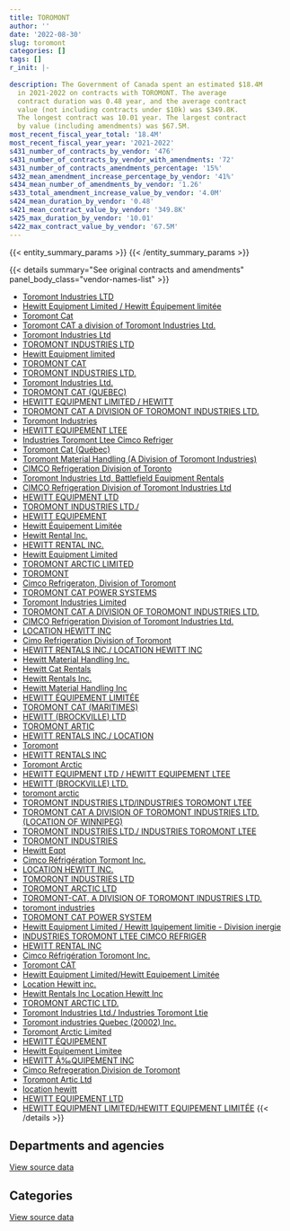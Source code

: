 ```yaml
---
title: TOROMONT
author: ''
date: '2022-08-30'
slug: toromont
categories: []
tags: []
r_init: |-
  
description: The Government of Canada spent an estimated $18.4M
  in 2021-2022 on contracts with TOROMONT. The average
  contract duration was 0.48 year, and the average contract
  value (not including contracts under $10k) was $349.8K.
  The longest contract was 10.01 year. The largest contract
  by value (including amendments) was $67.5M.
most_recent_fiscal_year_total: '18.4M'
most_recent_fiscal_year_year: '2021-2022'
s431_number_of_contracts_by_vendor: '476'
s431_number_of_contracts_by_vendor_with_amendments: '72'
s431_number_of_contracts_amendments_percentage: '15%'
s432_mean_amendment_increase_percentage_by_vendor: '41%'
s434_mean_number_of_amendments_by_vendor: '1.26'
s433_total_amendment_increase_value_by_vendor: '4.0M'
s424_mean_duration_by_vendor: '0.48'
s421_mean_contract_value_by_vendor: '349.8K'
s425_max_duration_by_vendor: '10.01'
s422_max_contract_value_by_vendor: '67.5M'
---
```


<script src="/rmarkdown-libs/htmlwidgets/htmlwidgets.js"></script>
<link href="/rmarkdown-libs/datatables-css/datatables-crosstalk.css" rel="stylesheet" />
<script src="/rmarkdown-libs/datatables-binding/datatables.js"></script>
<script src="/rmarkdown-libs/jquery/jquery-3.6.0.min.js"></script>
<link href="/rmarkdown-libs/dt-core-bootstrap/css/dataTables.bootstrap.min.css" rel="stylesheet" />
<link href="/rmarkdown-libs/dt-core-bootstrap/css/dataTables.bootstrap.extra.css" rel="stylesheet" />
<script src="/rmarkdown-libs/dt-core-bootstrap/js/jquery.dataTables.min.js"></script>
<script src="/rmarkdown-libs/dt-core-bootstrap/js/dataTables.bootstrap.min.js"></script>
<link href="/rmarkdown-libs/crosstalk/css/crosstalk.min.css" rel="stylesheet" />
<script src="/rmarkdown-libs/crosstalk/js/crosstalk.min.js"></script>
<script src="/rmarkdown-libs/htmlwidgets/htmlwidgets.js"></script>
<link href="/rmarkdown-libs/datatables-css/datatables-crosstalk.css" rel="stylesheet" />
<script src="/rmarkdown-libs/datatables-binding/datatables.js"></script>
<script src="/rmarkdown-libs/jquery/jquery-3.6.0.min.js"></script>
<link href="/rmarkdown-libs/dt-core-bootstrap/css/dataTables.bootstrap.min.css" rel="stylesheet" />
<link href="/rmarkdown-libs/dt-core-bootstrap/css/dataTables.bootstrap.extra.css" rel="stylesheet" />
<script src="/rmarkdown-libs/dt-core-bootstrap/js/jquery.dataTables.min.js"></script>
<script src="/rmarkdown-libs/dt-core-bootstrap/js/dataTables.bootstrap.min.js"></script>
<link href="/rmarkdown-libs/crosstalk/css/crosstalk.min.css" rel="stylesheet" />
<script src="/rmarkdown-libs/crosstalk/js/crosstalk.min.js"></script>

{{< entity_summary_params >}}
{{< /entity_summary_params >}}

{{< details summary="See original contracts and amendments" panel_body_class="vendor-names-list" >}}
- [Toromont Industries LTD](https://search.open.canada.ca/en/ct/?sort=contract_value_f%20desc&page=1&search_text=%22Toromont%20Industries%20LTD%22)
- [Hewitt Equipment Limited / Hewitt Équipement limitée](https://search.open.canada.ca/en/ct/?sort=contract_value_f%20desc&page=1&search_text=%22Hewitt%20Equipment%20Limited%20%2f%20Hewitt%20%c3%89quipement%20limit%c3%a9e%22)
- [Toromont Cat](https://search.open.canada.ca/en/ct/?sort=contract_value_f%20desc&page=1&search_text=%22Toromont%20Cat%22)
- [Toromont CAT a division of Toromont Industries Ltd.](https://search.open.canada.ca/en/ct/?sort=contract_value_f%20desc&page=1&search_text=%22Toromont%20CAT%20a%20division%20of%20Toromont%20Industries%20Ltd.%22)
- [Toromont Industries Ltd](https://search.open.canada.ca/en/ct/?sort=contract_value_f%20desc&page=1&search_text=%22Toromont%20Industries%20Ltd%22)
- [TOROMONT INDUSTRIES LTD](https://search.open.canada.ca/en/ct/?sort=contract_value_f%20desc&page=1&search_text=%22TOROMONT%20INDUSTRIES%20LTD%22)
- [Hewitt Equipment limited](https://search.open.canada.ca/en/ct/?sort=contract_value_f%20desc&page=1&search_text=%22Hewitt%20Equipment%20limited%22)
- [TOROMONT CAT](https://search.open.canada.ca/en/ct/?sort=contract_value_f%20desc&page=1&search_text=%22TOROMONT%20CAT%22)
- [TOROMONT INDUSTRIES LTD.](https://search.open.canada.ca/en/ct/?sort=contract_value_f%20desc&page=1&search_text=%22TOROMONT%20INDUSTRIES%20LTD.%22)
- [Toromont Industries Ltd.](https://search.open.canada.ca/en/ct/?sort=contract_value_f%20desc&page=1&search_text=%22Toromont%20Industries%20Ltd.%22)
- [TOROMONT CAT (QUEBEC)](https://search.open.canada.ca/en/ct/?sort=contract_value_f%20desc&page=1&search_text=%22TOROMONT%20CAT%20%28QUEBEC%29%22)
- [HEWITT EQUIPMENT LIMITED / HEWITT](https://search.open.canada.ca/en/ct/?sort=contract_value_f%20desc&page=1&search_text=%22HEWITT%20EQUIPMENT%20LIMITED%20%2f%20HEWITT%22)
- [TOROMONT CAT A DIVISION OF TOROMONT INDUSTRIES LTD.](https://search.open.canada.ca/en/ct/?sort=contract_value_f%20desc&page=1&search_text=%22TOROMONT%20CAT%20%20A%20DIVISION%20OF%20TOROMONT%20INDUSTRIES%20LTD.%22)
- [Toromont Industries](https://search.open.canada.ca/en/ct/?sort=contract_value_f%20desc&page=1&search_text=%22Toromont%20Industries%22)
- [HEWITT EQUIPEMENT LTEE](https://search.open.canada.ca/en/ct/?sort=contract_value_f%20desc&page=1&search_text=%22HEWITT%20EQUIPEMENT%20LTEE%22)
- [Industries Toromont Ltee Cimco Refriger](https://search.open.canada.ca/en/ct/?sort=contract_value_f%20desc&page=1&search_text=%22Industries%20Toromont%20Ltee%20Cimco%20Refriger%22)
- [Toromont Cat (Québec)](https://search.open.canada.ca/en/ct/?sort=contract_value_f%20desc&page=1&search_text=%22Toromont%20Cat%20%28Qu%c3%a9bec%29%22)
- [Toromont Material Handling (A Division of Toromont Industries)](https://search.open.canada.ca/en/ct/?sort=contract_value_f%20desc&page=1&search_text=%22Toromont%20Material%20Handling%20%28A%20Division%20of%20Toromont%20Industries%29%22)
- [CIMCO Refrigeration Division of Toronto](https://search.open.canada.ca/en/ct/?sort=contract_value_f%20desc&page=1&search_text=%22CIMCO%20Refrigeration%20Division%20of%20Toronto%22)
- [Toromont Industries Ltd, Battlefield Equipment Rentals](https://search.open.canada.ca/en/ct/?sort=contract_value_f%20desc&page=1&search_text=%22Toromont%20Industries%20Ltd%2c%20Battlefield%20Equipment%20Rentals%22)
- [CIMCO Refrigeration Division of Toromont Industries Ltd](https://search.open.canada.ca/en/ct/?sort=contract_value_f%20desc&page=1&search_text=%22CIMCO%20Refrigeration%20Division%20of%20Toromont%20Industries%20Ltd%22)
- [HEWITT EQUIPMENT LTD](https://search.open.canada.ca/en/ct/?sort=contract_value_f%20desc&page=1&search_text=%22HEWITT%20EQUIPMENT%20LTD%22)
- [TOROMONT INDUSTRIES LTD./](https://search.open.canada.ca/en/ct/?sort=contract_value_f%20desc&page=1&search_text=%22TOROMONT%20INDUSTRIES%20LTD.%2f%22)
- [HEWITT EQUIPEMENT](https://search.open.canada.ca/en/ct/?sort=contract_value_f%20desc&page=1&search_text=%22HEWITT%20EQUIPEMENT%22)
- [Hewitt Équipement Limitée](https://search.open.canada.ca/en/ct/?sort=contract_value_f%20desc&page=1&search_text=%22Hewitt%20%c3%89quipement%20Limit%c3%a9e%22)
- [Hewitt Rental Inc.](https://search.open.canada.ca/en/ct/?sort=contract_value_f%20desc&page=1&search_text=%22Hewitt%20Rental%20Inc.%22)
- [HEWITT RENTAL INC.](https://search.open.canada.ca/en/ct/?sort=contract_value_f%20desc&page=1&search_text=%22HEWITT%20RENTAL%20INC.%22)
- [Hewitt Equipment Limited](https://search.open.canada.ca/en/ct/?sort=contract_value_f%20desc&page=1&search_text=%22Hewitt%20Equipment%20Limited%22)
- [TOROMONT ARCTIC LIMITED](https://search.open.canada.ca/en/ct/?sort=contract_value_f%20desc&page=1&search_text=%22TOROMONT%20ARCTIC%20LIMITED%22)
- [TOROMONT](https://search.open.canada.ca/en/ct/?sort=contract_value_f%20desc&page=1&search_text=%22TOROMONT%22)
- [Cimco Refrigeraton, Division of Toromont](https://search.open.canada.ca/en/ct/?sort=contract_value_f%20desc&page=1&search_text=%22Cimco%20Refrigeraton%2c%20Division%20of%20Toromont%22)
- [TOROMONT CAT POWER SYSTEMS](https://search.open.canada.ca/en/ct/?sort=contract_value_f%20desc&page=1&search_text=%22TOROMONT%20CAT%20POWER%20SYSTEMS%22)
- [Toromont Industries Limited](https://search.open.canada.ca/en/ct/?sort=contract_value_f%20desc&page=1&search_text=%22Toromont%20Industries%20Limited%22)
- [TOROMONT CAT A DIVISION OF TOROMONT INDUSTRIES LTD.](https://search.open.canada.ca/en/ct/?sort=contract_value_f%20desc&page=1&search_text=%22TOROMONT%20CAT%20A%20DIVISION%20OF%20TOROMONT%20INDUSTRIES%20LTD.%22)
- [CIMCO Refrigeration Division of Toromont Industries Ltd.](https://search.open.canada.ca/en/ct/?sort=contract_value_f%20desc&page=1&search_text=%22CIMCO%20Refrigeration%20Division%20of%20Toromont%20Industries%20Ltd.%22)
- [LOCATION HEWITT INC](https://search.open.canada.ca/en/ct/?sort=contract_value_f%20desc&page=1&search_text=%22LOCATION%20HEWITT%20INC%22)
- [Cimo Refrigeration Division of Toromont](https://search.open.canada.ca/en/ct/?sort=contract_value_f%20desc&page=1&search_text=%22Cimo%20Refrigeration%20Division%20of%20Toromont%22)
- [HEWITT RENTALS INC./ LOCATION HEWITT INC](https://search.open.canada.ca/en/ct/?sort=contract_value_f%20desc&page=1&search_text=%22HEWITT%20RENTALS%20INC.%2f%20LOCATION%20HEWITT%20INC%22)
- [Hewitt Material Handling Inc.](https://search.open.canada.ca/en/ct/?sort=contract_value_f%20desc&page=1&search_text=%22Hewitt%20Material%20Handling%20Inc.%22)
- [Hewitt Cat Rentals](https://search.open.canada.ca/en/ct/?sort=contract_value_f%20desc&page=1&search_text=%22Hewitt%20Cat%20Rentals%22)
- [Hewitt Rentals Inc.](https://search.open.canada.ca/en/ct/?sort=contract_value_f%20desc&page=1&search_text=%22Hewitt%20Rentals%20Inc.%22)
- [Hewitt Material Handling Inc](https://search.open.canada.ca/en/ct/?sort=contract_value_f%20desc&page=1&search_text=%22Hewitt%20Material%20Handling%20Inc%22)
- [HEWITT ÉQUIPEMENT LIMITÉE](https://search.open.canada.ca/en/ct/?sort=contract_value_f%20desc&page=1&search_text=%22HEWITT%20%c3%89QUIPEMENT%20LIMIT%c3%89E%22)
- [TOROMONT CAT (MARITIMES)](https://search.open.canada.ca/en/ct/?sort=contract_value_f%20desc&page=1&search_text=%22TOROMONT%20CAT%20%28MARITIMES%29%22)
- [HEWITT (BROCKVILLE) LTD](https://search.open.canada.ca/en/ct/?sort=contract_value_f%20desc&page=1&search_text=%22HEWITT%20%28BROCKVILLE%29%20LTD%22)
- [TOROMONT ARTIC](https://search.open.canada.ca/en/ct/?sort=contract_value_f%20desc&page=1&search_text=%22TOROMONT%20ARTIC%22)
- [HEWITT RENTALS INC./ LOCATION](https://search.open.canada.ca/en/ct/?sort=contract_value_f%20desc&page=1&search_text=%22HEWITT%20RENTALS%20INC.%2f%20LOCATION%22)
- [Toromont](https://search.open.canada.ca/en/ct/?sort=contract_value_f%20desc&page=1&search_text=%22Toromont%22)
- [HEWITT RENTALS INC](https://search.open.canada.ca/en/ct/?sort=contract_value_f%20desc&page=1&search_text=%22HEWITT%20RENTALS%20INC%22)
- [Toromont Arctic](https://search.open.canada.ca/en/ct/?sort=contract_value_f%20desc&page=1&search_text=%22Toromont%20Arctic%22)
- [HEWITT EQUIPMENT LTD / HEWITT EQUIPEMENT LTEE](https://search.open.canada.ca/en/ct/?sort=contract_value_f%20desc&page=1&search_text=%22HEWITT%20EQUIPMENT%20LTD%20%2f%20HEWITT%20EQUIPEMENT%20LTEE%22)
- [HEWITT (BROCKVILLE) LTD.](https://search.open.canada.ca/en/ct/?sort=contract_value_f%20desc&page=1&search_text=%22HEWITT%20%28BROCKVILLE%29%20LTD.%22)
- [toromont arctic](https://search.open.canada.ca/en/ct/?sort=contract_value_f%20desc&page=1&search_text=%22toromont%20arctic%22)
- [TOROMONT INDUSTRIES LTD/INDUSTRIES TOROMONT LTEE](https://search.open.canada.ca/en/ct/?sort=contract_value_f%20desc&page=1&search_text=%22TOROMONT%20INDUSTRIES%20LTD%2fINDUSTRIES%20TOROMONT%20LTEE%22)
- [TOROMONT CAT A DIVISION OF TOROMONT INDUSTRIES LTD. (LOCATION OF WINNIPEG)](https://search.open.canada.ca/en/ct/?sort=contract_value_f%20desc&page=1&search_text=%22TOROMONT%20CAT%20%20A%20DIVISION%20OF%20TOROMONT%20INDUSTRIES%20LTD.%20%28LOCATION%20OF%20WINNIPEG%29%22)
- [TOROMONT INDUSTRIES LTD./ INDUSTRIES TOROMONT LTEE](https://search.open.canada.ca/en/ct/?sort=contract_value_f%20desc&page=1&search_text=%22TOROMONT%20INDUSTRIES%20LTD.%2f%20INDUSTRIES%20TOROMONT%20LTEE%22)
- [TOROMONT INDUSTRIES](https://search.open.canada.ca/en/ct/?sort=contract_value_f%20desc&page=1&search_text=%22TOROMONT%20INDUSTRIES%22)
- [Hewitt Eqpt](https://search.open.canada.ca/en/ct/?sort=contract_value_f%20desc&page=1&search_text=%22Hewitt%20Eqpt%22)
- [Cimco Réfrigération Tormont Inc.](https://search.open.canada.ca/en/ct/?sort=contract_value_f%20desc&page=1&search_text=%22Cimco%20R%c3%a9frig%c3%a9ration%20Tormont%20Inc.%22)
- [LOCATION HEWITT INC.](https://search.open.canada.ca/en/ct/?sort=contract_value_f%20desc&page=1&search_text=%22LOCATION%20HEWITT%20INC.%22)
- [TOMORONT INDUSTRIES LTD](https://search.open.canada.ca/en/ct/?sort=contract_value_f%20desc&page=1&search_text=%22TOMORONT%20INDUSTRIES%20LTD%22)
- [TOROMONT ARCTIC LTD](https://search.open.canada.ca/en/ct/?sort=contract_value_f%20desc&page=1&search_text=%22TOROMONT%20ARCTIC%20LTD%22)
- [TOROMONT-CAT, A DIVISION OF TOROMONT INDUSTRIES LTD.](https://search.open.canada.ca/en/ct/?sort=contract_value_f%20desc&page=1&search_text=%22TOROMONT-CAT%2c%20A%20DIVISION%20OF%20TOROMONT%20INDUSTRIES%20LTD.%22)
- [toromont industries](https://search.open.canada.ca/en/ct/?sort=contract_value_f%20desc&page=1&search_text=%22toromont%20industries%22)
- [TOROMONT CAT POWER SYSTEM](https://search.open.canada.ca/en/ct/?sort=contract_value_f%20desc&page=1&search_text=%22TOROMONT%20CAT%20POWER%20SYSTEM%22)
- [Hewitt Equipment Limited / Hewitt Iquipement limitie - Division inergie](https://search.open.canada.ca/en/ct/?sort=contract_value_f%20desc&page=1&search_text=%22Hewitt%20Equipment%20Limited%20%2f%20Hewitt%20Iquipement%20limitie%20-%20Division%20inergie%22)
- [INDUSTRIES TOROMONT LTEE CIMCO REFRIGER](https://search.open.canada.ca/en/ct/?sort=contract_value_f%20desc&page=1&search_text=%22INDUSTRIES%20TOROMONT%20LTEE%20CIMCO%20REFRIGER%22)
- [HEWITT RENTAL INC](https://search.open.canada.ca/en/ct/?sort=contract_value_f%20desc&page=1&search_text=%22HEWITT%20RENTAL%20INC%22)
- [Cimco Réfrigération Toromont Inc.](https://search.open.canada.ca/en/ct/?sort=contract_value_f%20desc&page=1&search_text=%22Cimco%20R%c3%a9frig%c3%a9ration%20Toromont%20Inc.%22)
- [Toromont CAT](https://search.open.canada.ca/en/ct/?sort=contract_value_f%20desc&page=1&search_text=%22Toromont%20CAT%22)
- [Hewitt Equipment Limited/Hewitt Equipement Limitée](https://search.open.canada.ca/en/ct/?sort=contract_value_f%20desc&page=1&search_text=%22Hewitt%20Equipment%20Limited%2fHewitt%20Equipement%20Limit%c3%a9e%22)
- [Location Hewitt inc.](https://search.open.canada.ca/en/ct/?sort=contract_value_f%20desc&page=1&search_text=%22Location%20Hewitt%20inc.%22)
- [Hewitt Rentals Inc Location Hewitt Inc](https://search.open.canada.ca/en/ct/?sort=contract_value_f%20desc&page=1&search_text=%22Hewitt%20Rentals%20Inc%20Location%20Hewitt%20Inc%22)
- [TOROMONT ARCTIC LTD.](https://search.open.canada.ca/en/ct/?sort=contract_value_f%20desc&page=1&search_text=%22TOROMONT%20ARCTIC%20LTD.%22)
- [Toromont Industries Ltd./ Industries Toromont Ltie](https://search.open.canada.ca/en/ct/?sort=contract_value_f%20desc&page=1&search_text=%22Toromont%20Industries%20Ltd.%2f%20Industries%20Toromont%20Ltie%22)
- [Toromont industries Quebec (20002) Inc.](https://search.open.canada.ca/en/ct/?sort=contract_value_f%20desc&page=1&search_text=%22Toromont%20industries%20Quebec%20%2820002%29%20Inc.%22)
- [Toromont Arctic Limited](https://search.open.canada.ca/en/ct/?sort=contract_value_f%20desc&page=1&search_text=%22Toromont%20Arctic%20Limited%22)
- [HEWITT ÉQUIPEMENT](https://search.open.canada.ca/en/ct/?sort=contract_value_f%20desc&page=1&search_text=%22HEWITT%20%c3%89QUIPEMENT%22)
- [Hewitt Equipement Limitee](https://search.open.canada.ca/en/ct/?sort=contract_value_f%20desc&page=1&search_text=%22Hewitt%20Equipement%20Limitee%22)
- [HEWITT Ã‰QUIPEMENT INC](https://search.open.canada.ca/en/ct/?sort=contract_value_f%20desc&page=1&search_text=%22HEWITT%20%c3%83%e2%80%b0QUIPEMENT%20INC%22)
- [Cimco Refregeration,Division de Toromont](https://search.open.canada.ca/en/ct/?sort=contract_value_f%20desc&page=1&search_text=%22Cimco%20Refregeration%2cDivision%20de%20Toromont%22)
- [Toromont Artic Ltd](https://search.open.canada.ca/en/ct/?sort=contract_value_f%20desc&page=1&search_text=%22Toromont%20Artic%20Ltd%22)
- [location hewitt](https://search.open.canada.ca/en/ct/?sort=contract_value_f%20desc&page=1&search_text=%22location%20hewitt%22)
- [HEWITT EQUIPEMENT LTD](https://search.open.canada.ca/en/ct/?sort=contract_value_f%20desc&page=1&search_text=%22HEWITT%20EQUIPEMENT%20LTD%22)
- [HEWITT EQUIPMENT LIMITED/HEWITT EQUIPEMENT LIMITÉE](https://search.open.canada.ca/en/ct/?sort=contract_value_f%20desc&page=1&search_text=%22HEWITT%20EQUIPMENT%20LIMITED%2fHEWITT%20EQUIPEMENT%20LIMIT%c3%89E%22)
{{< /details >}}

## Departments and agencies

<div id="htmlwidget-1" style="width:100%;height:auto;" class="datatables html-widget"></div>
<script type="application/json" data-for="htmlwidget-1">{"x":{"style":"bootstrap","filter":"none","vertical":false,"data":[["<a href=\"/departments/aafc-aac/\">Agriculture and Agri-Food Canada<\/a>","<a href=\"/departments/aandc-aadnc/\">Crown-Indigenous Relations and Northern Affairs Canada<\/a>","<a href=\"/departments/csc-scc/\">Correctional Service of Canada<\/a>","<a href=\"/departments/dfo-mpo/\">Fisheries and Oceans Canada<\/a>","<a href=\"/departments/dnd-mdn/\">National Defence<\/a>","<a href=\"/departments/ec/\">Environment and Climate Change Canada<\/a>","<a href=\"/departments/isc-sac/\">Indigenous Services Canada<\/a>","<a href=\"/departments/nrc-cnrc/\">National Research Council Canada<\/a>","<a href=\"/departments/pc/\">Parks Canada<\/a>","<a href=\"/departments/pwgsc-tpsgc/\">Public Services and Procurement Canada<\/a>","<a href=\"/departments/rcmp-grc/\">Royal Canadian Mounted Police<\/a>","<a href=\"/departments/tc/\">Transport Canada<\/a>"],[4316.4,79666.57,null,2961335.67,16025340.57,277771.86,47790.33,25651,84691.75,207771.96,22896.23,null],[null,null,10347.75,2968462.75,14320979.95,225539.69,36217.13,185536.6,28820.1,193951.76,50622.65,null],[null,null,198920.59,3165058.71,14123061.27,1603405.32,696605.95,226199.1,1496.18,256605.97,63124.31,15750],[null,null,null,3579190.29,14023331.33,172297.35,123246.48,125768.99,74825.34,255557.77,63124.31,7093.77]],"container":"<table class=\"table table-striped table-hover row-border order-column display\">\n  <thead>\n    <tr>\n      <th>Department<\/th>\n      <th>2018-2019<\/th>\n      <th>2019-2020<\/th>\n      <th>2020-2021<\/th>\n      <th>2021-2022<\/th>\n    <\/tr>\n  <\/thead>\n<\/table>","options":{"order":[[4,"desc"]],"pageLength":10,"autoWidth":true,"columnDefs":[{"targets":1,"render":"function(data, type, row, meta) {\n    return type !== 'display' ? data : DTWidget.formatCurrency(data, \"$\", 2, 3, \",\", \".\", true, null);\n  }"},{"targets":2,"render":"function(data, type, row, meta) {\n    return type !== 'display' ? data : DTWidget.formatCurrency(data, \"$\", 2, 3, \",\", \".\", true, null);\n  }"},{"targets":3,"render":"function(data, type, row, meta) {\n    return type !== 'display' ? data : DTWidget.formatCurrency(data, \"$\", 2, 3, \",\", \".\", true, null);\n  }"},{"targets":4,"render":"function(data, type, row, meta) {\n    return type !== 'display' ? data : DTWidget.formatCurrency(data, \"$\", 2, 3, \",\", \".\", true, null);\n  }"},{"width":"16%","targets":[1,2,3,4]},{"className":"dt-right","targets":[1,2,3,4]}],"orderClasses":false}},"evals":["options.columnDefs.0.render","options.columnDefs.1.render","options.columnDefs.2.render","options.columnDefs.3.render"],"jsHooks":[]}</script>
<p class="text-right">
<a href="https://github.com/GoC-Spending/contracts-data/tree/main/data/out/vendors/toromont/summary_by_fiscal_year_by_department.csv" class="source-data-link btn btn-link">View source data</a>
</p>

## Categories

<div id="htmlwidget-2" style="width:100%;height:auto;" class="datatables html-widget"></div>
<script type="application/json" data-for="htmlwidget-2">{"x":{"style":"bootstrap","filter":"none","vertical":false,"data":[["<a href=\"/categories/other/\">(Other)<\/a>","<a href=\"/categories/facilities_and_construction/\">Facilities and construction<\/a>","<a href=\"/categories/office_management/\">Office management<\/a>","<a href=\"/categories/defence/\">Defence<\/a>","<a href=\"/categories/professional_services/\">Professional services<\/a>","<a href=\"/categories/information_technology/\">Information technology<\/a>","<a href=\"/categories/transportation_and_logistics/\">Transportation and logistics<\/a>","<a href=\"/categories/industrial_products_and_services/\">Industrial products and services<\/a>","<a href=\"/categories/security_and_protection/\">Security and protection<\/a>","<a href=\"/categories/human_capital/\">Human capital<\/a>"],[null,2303756.56,181639.3,6764776.41,7163433.09,4316.4,2945889.12,294233.63,25049.53,54138.3],[0,562885.36,null,7174866.95,7152899.97,null,2925877.75,108322.79,25317.41,70308.15],[0,682874.12,15904,6872233.34,7074517.06,1496.18,5563021.3,104439.07,27711.78,8030.56],[0,520913.07,null,6831574.29,7032707.06,69331.16,3171895.23,752349.51,27645.08,18020.23]],"container":"<table class=\"table table-striped table-hover row-border order-column display\">\n  <thead>\n    <tr>\n      <th>Category<\/th>\n      <th>2018-2019<\/th>\n      <th>2019-2020<\/th>\n      <th>2020-2021<\/th>\n      <th>2021-2022<\/th>\n    <\/tr>\n  <\/thead>\n<\/table>","options":{"order":[[4,"desc"]],"dom":"t","pageLength":30,"autoWidth":true,"columnDefs":[{"targets":1,"render":"function(data, type, row, meta) {\n    return type !== 'display' ? data : DTWidget.formatCurrency(data, \"$\", 2, 3, \",\", \".\", true, null);\n  }"},{"targets":2,"render":"function(data, type, row, meta) {\n    return type !== 'display' ? data : DTWidget.formatCurrency(data, \"$\", 2, 3, \",\", \".\", true, null);\n  }"},{"targets":3,"render":"function(data, type, row, meta) {\n    return type !== 'display' ? data : DTWidget.formatCurrency(data, \"$\", 2, 3, \",\", \".\", true, null);\n  }"},{"targets":4,"render":"function(data, type, row, meta) {\n    return type !== 'display' ? data : DTWidget.formatCurrency(data, \"$\", 2, 3, \",\", \".\", true, null);\n  }"},{"width":"16%","targets":[1,2,3,4]},{"className":"dt-right","targets":[1,2,3,4]}],"orderClasses":false,"lengthMenu":[10,25,30,50,100]}},"evals":["options.columnDefs.0.render","options.columnDefs.1.render","options.columnDefs.2.render","options.columnDefs.3.render"],"jsHooks":[]}</script>
<p class="text-right">
<a href="https://github.com/GoC-Spending/contracts-data/tree/main/data/out/vendors/toromont/summary_by_fiscal_year_by_category.csv" class="source-data-link btn btn-link">View source data</a>
</p>
